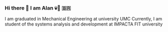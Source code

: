 ### Hi there 👋 I am Alan 💀🤘 🇧🇷

I am graduated in Mechanical Engineering at university UMC
Currently, I am student of the systems analysis and development at IMPACTA FIT university

<!--
**alaanlimaa/alaanlimaa** is a ✨ _special_ ✨ repository because its `README.md` (this file) appears on your GitHub profile.

Here are some ideas to get you started:

- 🔭 I’m currently working on ...
- 🌱 I’m currently learning ...
- 👯 I’m looking to collaborate on ...
- 🤔 I’m looking for help with ...
- 💬 Ask me about ...
- 📫 How to reach me: ...
- 😄 Pronouns: ...
- ⚡ Fun fact: ...
-->

